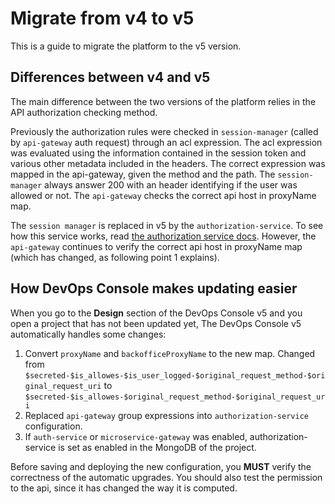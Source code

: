 # Migrate from v4 to v5

This is a guide to migrate the platform to the v5 version.

## Differences between v4 and v5

The main difference between the two versions of the platform relies in the API authorization checking method.

Previously the authorization rules were checked in `session-manager` (called by `api-gateway` auth request) through an acl expression. The acl expression was evaluated using the information contained in the session token and various other metadata included in the headers.
The correct expression was mapped in the api-gateway, given the method and the path. The `session-manager` always answer 200 with an header identifying if the user was allowed or not. The `api-gateway` checks the correct api host in proxyName map.

The `session manager` is replaced in v5 by the `authorization-service`. To see how this service works, read [the authorization service docs](/runtime_suite/authorization-service/how_to_use/). However, the `api-gateway` continues to verify the correct api host in proxyName map (which has changed, as following point 1 explains).


## How DevOps Console makes updating easier

When you go to the **Design** section of the DevOps Console v5 and you open a project that has not been updated yet, The DevOps Console v5 automatically handles some changes:

1. Convert `proxyName` and `backofficeProxyName` to the new map.
Changed from ```$secreted-$is_allowes-$is_user_logged-$original_request_method-$original_request_uri```
to
```$secreted-$is_allowes-$original_request_method-$original_request_uri```
2. Replaced `api-gateway` group expressions into `authorization-service` configuration.
3. If `auth-service` or `microservice-gateway` was enabled, authorization-service is set as enabled in the MongoDB of the project.

Before saving and deploying the new configuration, you **MUST** verify the correctness of the automatic upgrades. You should also test the permission to the api, since it has changed the way it is computed.
